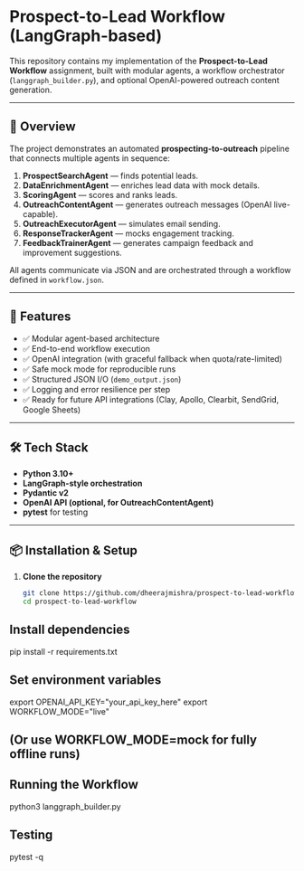 # Prospect-to-Lead Workflow (LangGraph-based)

This repository contains my implementation of the **Prospect-to-Lead Workflow** assignment, built with modular agents, a workflow orchestrator (`langgraph_builder.py`), and optional OpenAI-powered outreach content generation.

---

## 🚀 Overview

The project demonstrates an automated **prospecting-to-outreach** pipeline that connects multiple agents in sequence:
1. **ProspectSearchAgent** — finds potential leads.
2. **DataEnrichmentAgent** — enriches lead data with mock details.
3. **ScoringAgent** — scores and ranks leads.
4. **OutreachContentAgent** — generates outreach messages (OpenAI live-capable).
5. **OutreachExecutorAgent** — simulates email sending.
6. **ResponseTrackerAgent** — mocks engagement tracking.
7. **FeedbackTrainerAgent** — generates campaign feedback and improvement suggestions.

All agents communicate via JSON and are orchestrated through a workflow defined in `workflow.json`.

---

## 🧩 Features

- ✅ Modular agent-based architecture  
- ✅ End-to-end workflow execution  
- ✅ OpenAI integration (with graceful fallback when quota/rate-limited)  
- ✅ Safe mock mode for reproducible runs  
- ✅ Structured JSON I/O (`demo_output.json`)  
- ✅ Logging and error resilience per step  
- ✅ Ready for future API integrations (Clay, Apollo, Clearbit, SendGrid, Google Sheets)

---

## 🛠️ Tech Stack

- **Python 3.10+**
- **LangGraph-style orchestration**
- **Pydantic v2**
- **OpenAI API (optional, for OutreachContentAgent)**
- **pytest** for testing

---

## 📦 Installation & Setup

1. **Clone the repository**
   ```bash
   git clone https://github.com/dheerajmishra/prospect-to-lead-workflow.git
   cd prospect-to-lead-workflow

## Install dependencies
pip install -r requirements.txt


## Set environment variables
export OPENAI_API_KEY="your_api_key_here"
export WORKFLOW_MODE="live"

## (Or use WORKFLOW_MODE=mock for fully offline runs)


## Running the Workflow

python3 langgraph_builder.py


## Testing

pytest -q


